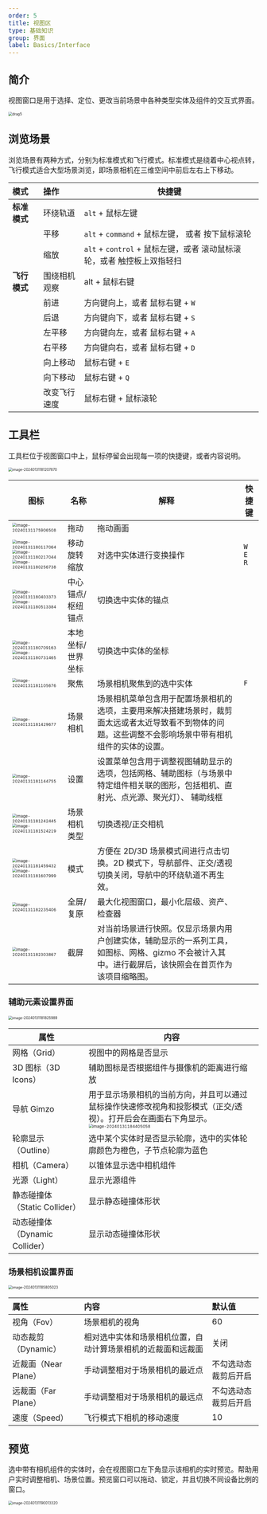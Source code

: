 ```yaml
---
order: 5
title: 视图区
type: 基础知识
group: 界面
label: Basics/Interface
---
```


## 简介

视图窗口是用于选择、定位、更改当前场景中各种类型实体及组件的交互式界面。 

<img src="https://gw.alipayobjects.com/zos/OasisHub/7883196b-15dd-4a47-9122-394ba802c5db/drag5.gif" alt="drag5" style="zoom:50%;" />

## 浏览场景

浏览场景有两种方式，分别为标准模式和飞行模式。标准模式是绕着中心视点转，飞行模式适合大型场景浏览，即场景相机在三维空间中前后左右上下移动。

| 模式 | 操作 | 快捷键 |
| :-- | :-- | --- |
| **标准模式** | 环绕轨道 | `alt` + 鼠标左键 |
|  | 平移 | `alt` + `command` + 鼠标左键， 或者 按下鼠标滚轮 |
|  | 缩放 | `alt` + `control` + 鼠标左键，或者 滚动鼠标滚轮，或者 触控板上双指轻扫 |
| **飞行模式** | 围绕相机观察 | alt + 鼠标右键 |
|          | 前进 |方向键向上，或者 鼠标右键 + `W`|
|          | 后退 |方向键向下，或者 鼠标右键 + `S`|
|        | 左平移 |方向键向左，或者 鼠标右键 + `A`|
|        | 右平移 |方向键向右，或者 鼠标右键 + `D`|
|      | 向上移动              |鼠标右键 + `E`|
|      | 向下移动              |鼠标右键 + `Q`|
|  | 改变飞行速度   |鼠标右键 + 鼠标滚轮|

## 工具栏

工具栏位于视图窗口中上，鼠标停留会出现每一项的快捷键，或者内容说明。

<img src="https://gw.alipayobjects.com/zos/OasisHub/c1268178-0247-4e8a-8932-00e376a3f6f6/image-20240131181207870.png" alt="image-20240131181207870" style="zoom:50%;" />

| 图标                                                         | 名称              | 解释                                                         | 快捷键          |
| --- | --- | --- | --- |
| <img src="https://gw.alipayobjects.com/zos/OasisHub/1bfc4f69-a88e-4efb-a001-cc1d145d9639/image-20240131175906508.png" alt="image-20240131175906508" style="zoom:50%;" /> | 拖动              | 拖动画面                                                     |                 |
| <img src="https://gw.alipayobjects.com/zos/OasisHub/538ee5d8-a97c-4d88-98c7-f207873d74ab/image-20240131180117064.png" alt="image-20240131180117064" style="zoom:50%;" /><br /><img src="https://gw.alipayobjects.com/zos/OasisHub/72016aba-4f42-4683-9d26-b2525cd207be/image-20240131180217044.png" alt="image-20240131180217044" style="zoom:50%;" /><br /><img src="https://gw.alipayobjects.com/zos/OasisHub/56cdaed5-fddf-4aa7-813d-8c00056c2802/image-20240131180256738.png" alt="image-20240131180256738" style="zoom:50%;" /> | 移动<br />旋转<br />缩放 | 对选中实体进行变换操作 | `W` <br /> `E` <br />`R` |
| <img src="https://gw.alipayobjects.com/zos/OasisHub/33b47020-ab3d-4acd-baa9-b7d111e1c5d0/image-20240131180403373.png" alt="image-20240131180403373" style="zoom:50%;" /><br /><img src="https://gw.alipayobjects.com/zos/OasisHub/40faa545-0352-47c6-a704-880821e542ca/image-20240131180513384.png" alt="image-20240131180513384" style="zoom:50%;" /> | 中心锚点/枢纽锚点 | 切换选中实体的锚点 |  |
| <img src="https://gw.alipayobjects.com/zos/OasisHub/41fa937d-f4e8-4475-a0a5-9278c3ce69da/image-20240131180709163.png" alt="image-20240131180709163" style="zoom:50%;" /><br /><img src="https://gw.alipayobjects.com/zos/OasisHub/664c3454-9c2c-4932-a6e1-841e20cef76d/image-20240131180731465.png" alt="image-20240131180731465" style="zoom:50%;" /> | 本地坐标/世界坐标 | 切换选中实体的坐标 |  |
| <img src="https://gw.alipayobjects.com/zos/OasisHub/57a9b6be-14ff-4eb3-994f-2175bd7c4d75/image-20240131181105676.png" alt="image-20240131181105676" style="zoom:50%;" /> | 聚焦 | 场景相机聚焦到的选中实体 | `F` |
| <img src="https://gw.alipayobjects.com/zos/OasisHub/dd1abc49-d43b-4a4b-8941-e3fc5e3575ec/image-20240131181429677.png" alt="image-20240131181429677" style="zoom:50%;" /> | 场景相机 | 场景相机菜单包含用于配置场景相机的选项，主要用来解决搭建场景时，裁剪面太远或者太近导致看不到物体的问题。这些调整不会影响场景中带有相机组件的实体的设置。 |  |
| <img src="https://gw.alipayobjects.com/zos/OasisHub/cf528af5-d928-4eb5-94b3-849d7c561524/image-20240131181144755.png" alt="image-20240131181144755" style="zoom:50%;" /> | 设置 | 设置菜单包含用于调整视图辅助显示的选项，包括网格、辅助图标（与场景中特定组件相关联的图形，包括相机、直射光、点光源、聚光灯）、 辅助线框 |  |
| <img src="https://gw.alipayobjects.com/zos/OasisHub/f05e1699-9495-49fd-b123-6e501af0e023/image-20240131181242445.png" alt="image-20240131181242445" style="zoom:50%;" /><br /><img src="https://gw.alipayobjects.com/zos/OasisHub/739fb9f1-309b-497a-86b6-f3d4ef89d7ee/image-20240131181524219.png" alt="image-20240131181524219" style="zoom:50%;" /> | 场景相机类型 | 切换透视/正交相机 |  |
| <img src="https://gw.alipayobjects.com/zos/OasisHub/8a596654-17f6-4c97-b18e-b0188b05220d/image-20240131181459432.png" alt="image-20240131181459432" style="zoom:50%;" /><br /><img src="https://gw.alipayobjects.com/zos/OasisHub/7f101795-7966-40b8-a61a-1504a3224e7a/image-20240131181607999.png" alt="image-20240131181607999" style="zoom:50%;" /> | 模式 | 方便在 2D/3D 场景模式间进行点击切换。2D 模式下，导航部件、正交/透视切换关闭，导航中的环绕轨道不再生效。 |  |
| <img src="https://gw.alipayobjects.com/zos/OasisHub/408bf2c2-8238-4c23-98f4-ee02787fd69f/image-20240131182235406.png" alt="image-20240131182235406" style="zoom:50%;" /> | 全屏/复原 | 最大化视图窗口，最小化层级、资产、检查器 |  |
| <img src="https://gw.alipayobjects.com/zos/OasisHub/c37591e0-6eb0-48ae-9faa-2d5b1a0e7941/image-20240131182303867.png" alt="image-20240131182303867" style="zoom:50%;" /> | 截屏 | 对当前场景进行快照。仅显示场景内用户创建实体，辅助显示的一系列工具，如图标、网格、gizmo 不会被计入其中。进行截屏后，该快照会在首页作为该项目缩略图。 |  |

### 辅助元素设置界面



<img src="https://gw.alipayobjects.com/zos/OasisHub/78c6a917-3844-4467-893a-1a3533492b8b/image-20240131181825989.png" alt="image-20240131181825989" style="zoom:50%;" />

| 属性                           | 内容                                                         |
| ------------------------------ | ------------------------------------------------------------ |
| 网格（Grid）                   | 视图中的网格是否显示                                         |
| 3D 图标（3D Icons）            | 辅助图标是否根据组件与摄像机的距离进行缩放                   |
| 导航 Gimzo                     | 用于显示场景相机的当前方向，并且可以通过鼠标操作快速修改视角和投影模式（正交/透视）。打开后会在画面右下角显示。<br /><img src="https://gw.alipayobjects.com/zos/OasisHub/7df797ec-e13d-457f-9990-e304a71935ca/image-20240131184405058.png" alt="image-20240131184405058" style="zoom:50%;" /> |
| 轮廓显示（Outline）            | 选中某个实体时是否显示轮廓，选中的实体轮廓颜色为橙色，子节点轮廓为蓝色 |
| 相机（Camera）                 | 以锥体显示选中相机组件                                       |
| 光源（Light）                  | 显示光源组件                                                 |
| 静态碰撞体（Static Collider）  | 显示静态碰撞体形状                                           |
| 动态碰撞体（Dynamic Collider） | 显示动态碰撞体形状                                           |

### 场景相机设置界面

<img src="https://gw.alipayobjects.com/zos/OasisHub/c39263d7-5baa-4cae-ba32-54f25d4dd45f/image-20240131185805023.png" alt="image-20240131185805023" style="zoom:50%;" />

| 属性 | 内容 | 默认值 |
| :-- | :-- | :-- |
| 视角（Fov） | 场景相机的视角 | 60 |
| 动态裁剪（Dynamic） | 相对选中实体和场景相机位置，自动计算场景相机的近裁面和远裁面 | 关闭 |
| 近裁面（Near Plane） | 手动调整相对于场景相机的最近点 | 不勾选动态裁剪后开启 |
| 远裁面（Far Plane） | 手动调整相对于场景相机的最远点 | 不勾选动态裁剪后开启 |
| 速度（Speed） | 飞行模式下相机的移动速度 | 10 |



## 预览

选中带有相机组件的实体时，会在视图窗口左下角显示该相机的实时预览。帮助用户实时调整相机、场景位置。预览窗口可以拖动、锁定，并且切换不同设备比例的窗口。

<img src="https://gw.alipayobjects.com/zos/OasisHub/e5235e45-586c-47b5-848e-ab7939000c4c/image-20240131190013320.png" alt="image-20240131190013320" style="zoom:50%;" />
